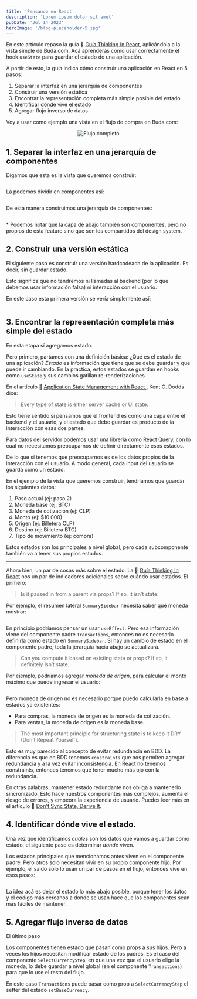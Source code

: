 ```yaml
---
title: 'Pensando en React'
description: 'Lorem ipsum dolor sit amet'
pubDate: 'Jul 14 2023'
heroImage: '/blog-placeholder-5.jpg'
---
```


En este artículo repaso la guía 🔗 [Guía Thinking In React](https://react.dev/learn/thinking-in-react), aplicándola a la vista simple de Buda.com. Acá aprenderás como usar correctamente el hook `useState` para guardar el estado de una aplicación.

A partir de esto, la guía indica cómo construir una aplicación en React en 5 pasos:
1. Separar la interfaz en una jerarquía de componentes
2. Construir una versión estática
3. Encontrar la representación completa más simple posible del estado
4. Identificar dónde vive el estado
5. Agregar flujo inverso de datos

Voy a usar como ejemplo una vista en el flujo de compra en Buda.com:

<div style="text-align: center;">
  <img src="/bug-1.gif" alt="Flujo completo" style="max-width: 500px;" />
</div>

## 1. Separar la interfaz en una jerarquía de componentes

Digamos que esta es la vista que queremos construir:

<div style="text-align: center;">
  <img src="/react-1.png" alt="" style="max-width: 600px;" />
</div>

La podemos dividir en componentes así:

<div style="text-align: center;">
  <img src="/react-2.png" alt="" style="max-width: 600px;" />
</div>

De esta manera construimos una jerarquía de componentes:

<div style="text-align: center;">
  <img src="/react-3.png" alt="" style="max-width: 600px;" />
</div>

\* Podemos notar que la capa de abajo también son componentes, pero no propios de esta feature sino que son los compartidos del design system.

## 2. Construir una versión estática

El siguiente paso es construir una versión hardcodeada de la aplicación. Es decir, sin guardar estado.

Esto significa que no tendremos ni llamadas al backend (por lo que debemos usar información falsa) ni interacción con el usuario.

En este caso esta primera versión se vería simplemente así:

<div style="text-align: center;">
  <img src="/react-1.png" alt="" style="max-width: 600px;" />
</div>


## 3. Encontrar la representación completa más simple del estado

En esta etapa sí agregamos estado.

Pero primero, partamos con una definición básica: ¿Qué es el estado de una aplicación?
_Estado_ es información que tiene que se debe guardar y que puede ir cambiando. En la práctica, estos estados se guardan en hooks como `useState` y sus cambios gatillan re-renderizaciones.

En el artículo 🔗 [Application State Management with React
](https://kentcdodds.com/blog/application-state-management-with-react), Kent C. Dodds dice:

> Every type of state is either server cache or UI state.

Esto tiene sentido si pensamos que el frontend es como una capa entre el backend y el usuario, y el estado que debe guardar es producto de la interacción con esas dos partes.

Para datos del servidor podemos usar una librería como React Query, con lo cual no necesitamos preocuparnos de definir directamente esos estados.

De lo que sí tenemos que preocuparnos es de los datos propios de la interacción con el usuario. A modo general, cada input del usuario se guarda como un estado.

En el ejemplo de la vista que queremos construir, tendríamos que guardar los siguientes datos:

1. Paso actual (ej: paso 2)
2. Moneda base (ej: BTC)
3. Moneda de cotización (ej: CLP)
4. Monto (ej: $10.000)
5. Origen (ej: Billetera CLP)
6. Destino (ej: Billetera BTC)
7. Tipo de movimiento (ej: compra)

Estos estados son los principales a nivel global, pero cada subcomponente también va a tener sus propios estados.

---

Ahora bien, un par de cosas más sobre el estado. La 🔗 [Guía Thinking In React](https://react.dev/learn/thinking-in-react) nos un par de indicadores adicionales sobre cuándo usar estados. El primero:

> Is it passed in from a parent via props? If so, it isn’t state.

Por ejemplo, el resumen lateral `SummarySidebar` necesita saber qué moneda mostrar:

<div style="text-align: center;">
  <img src="/react-6.png" alt="" style="max-width: 600px;" />
</div>

En principio podríamos pensar un usar `useEffect`. Pero esa información viene del componente padre `Transactions`, entonces no es necesario definirla como estado en `SummarySidebar`.
Si hay un cambio de estado en el componente padre, toda la jerarquía hacia abajo se actualizará.

> Can you compute it based on existing state or props? If so, it definitely isn’t state.

Por ejemplo, podríamos agregar _moneda de origen_, para calcular el monto máximo que puede ingresar el usuario:

<div style="text-align: center;">
  <img src="/react-8.png" alt="" style="max-width: 600px;" />
</div>

Pero moneda de origen no es necesario porque puedo calcularla en base a estados ya existentes:
- Para compras, la moneda de origen es la moneda de cotización.
- Para ventas, la moneda de origen es la moneda base.

> The most important principle for structuring state is to keep it DRY (Don’t Repeat Yourself).

Esto es muy parecido al concepto de evitar redundancia en BDD. La diferencia es que en BDD tenemos `constraints` que nos permiten agregar redundancia y a la vez evitar inconsistencia. En React no tenemos constraints, entonces tenemos que tener mucho más ojo con la redundancia.

En otras palabras, mantener estado redundante nos obliga a mantenerlo sincronizado. Esto hace nuestros componentes más complejos, aumenta el riesgo de errores, y empeora la experiencia de usuario. Puedes leer más en el artículo 🔗 [Don't Sync State, Derive It](https://kentcdodds.com/blog/dont-sync-state-derive-it).

## 4. Identificar dónde vive el estado.

Una vez que identificamos _cuáles_ son los datos que vamos a guardar como estado, el siguiente paso es determinar _dónde_ viven.

Los estados principales que mencionamos antes viven en el componente padre. Pero otros solo necesitan vivir en su propio componente hijo. Por ejemplo, el saldo solo lo usan un par de pasos en el flujo, entonces vive en esos pasos:

<div style="text-align: center;">
  <img src="/react-5.png" alt="" style="max-width: 600px;" />
</div>

La idea acá es dejar el estado lo más abajo posible, porque tener los datos y el código más cercanos a donde se usan hace que los componentes sean más fáciles de mantener.

## 5. Agregar flujo inverso de datos

El último paso

Los componentes tienen estado que pasan como props a sus hijos. Pero a veces los hijos necesitan modificar estado de los padres. Es el caso del componente `SelectCurrencyStep`, en que una vez que el usuario elige la moneda, lo debe guardar a nivel global (en el componente `Transactions`) para que lo use el resto del flujo.

En este caso `Transactions` puede pasar como prop a `SelectCurrencyStep` el setter del estado `setBaseCurrency`.